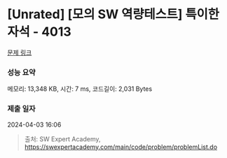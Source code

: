 # [Unrated] [모의 SW 역량테스트] 특이한 자석 - 4013 

[문제 링크](https://swexpertacademy.com/main/code/problem/problemDetail.do?contestProbId=AWIeV9sKkcoDFAVH) 

### 성능 요약

메모리: 13,348 KB, 시간: 7 ms, 코드길이: 2,031 Bytes

### 제출 일자

2024-04-03 16:06



> 출처: SW Expert Academy, https://swexpertacademy.com/main/code/problem/problemList.do